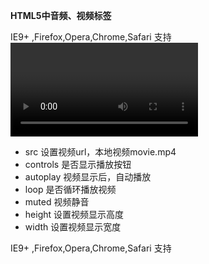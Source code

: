 **HTML5中音频、视频标签**

IE9+ ,Firefox,Opera,Chrome,Safari  支持<video>视频标签.

- src 设置视频url，本地视频movie.mp4 
- controls 是否显示播放按钮
- autoplay 视频显示后，自动播放
- loop 是否循环播放视频
- muted 视频静音
- height 设置视频显示高度
- width 设置视频显示宽度


IE9+ ,Firefox,Opera,Chrome,Safari  支持<audio>音频标签.